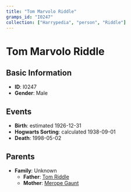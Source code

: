 ```yaml
---
title: "Tom Marvolo Riddle"
gramps_id: "I0247"
collection: ["Harrypedia", "person", "Riddle"]
---
```


# Tom Marvolo Riddle

## Basic Information

- **ID**: I0247
- **Gender**: Male

## Events

- **Birth**: estimated 1926-12-31
- **Hogwarts Sorting**: calculated 1938-09-01
- **Death**: 1998-05-02

## Parents

- **Family**: Unknown
  - **Father**: [Tom Riddle](//Riddle/Tom/)
  - **Mother**: [Merope Gaunt](//Gaunt/Merope/)

